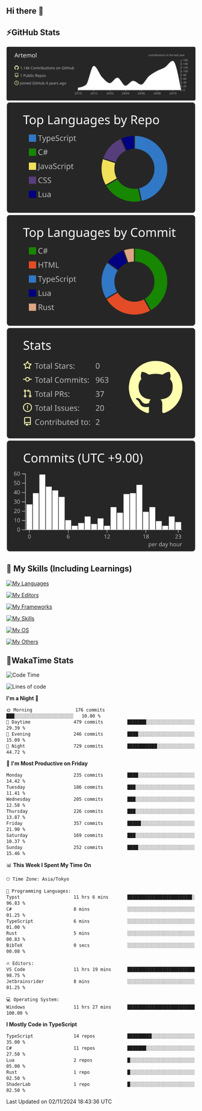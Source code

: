 ## Hi there 👋
<!--
**Artemol/Artemol** is a ✨ _special_ ✨ repository because its `README.md` (this file) appears on your GitHub profile.

Here are some ideas to get you started:

- 🔭 I’m currently working on ...
- 🌱 I’m currently learning ...
- 👯 I’m looking to collaborate on ...
- 🤔 I’m looking for help with ...
- 💬 Ask me about ...
- 📫 How to reach me: ...
- 😄 Pronouns: ...
- ⚡ Fun fact: ...
-->

## ⚡GitHub Stats
[![](https://raw.githubusercontent.com/Artemol/Artemol/main/profile-summary-card-output/apprentice/0-profile-details.svg)](https://github.com/vn7n24fzkq/github-profile-summary-cards)
[![](https://raw.githubusercontent.com/Artemol/Artemol/main/profile-summary-card-output/apprentice/1-repos-per-language.svg)](https://github.com/vn7n24fzkq/github-profile-summary-cards) [![](https://raw.githubusercontent.com/Artemol/Artemol/main/profile-summary-card-output/apprentice/2-most-commit-language.svg)](https://github.com/vn7n24fzkq/github-profile-summary-cards)
[![](https://raw.githubusercontent.com/Artemol/Artemol/main/profile-summary-card-output/apprentice/3-stats.svg)](https://github.com/vn7n24fzkq/github-profile-summary-cards) [![](https://raw.githubusercontent.com/Artemol/Artemol/main/profile-summary-card-output/apprentice/4-productive-time.svg)](https://github.com/vn7n24fzkq/github-profile-summary-cards)

## 🌱 My Skills (Including Learnings)

<!--
### Languages
-->
[![My Languages](https://skillicons.dev/icons?i=ts,py,cs,dotnet,rust,go,c,matlab,css)](https://skillicons.dev)

<!--
### Editors
-->
[![My Editors](https://skillicons.dev/icons?i=vscode,neovim,vim,visualstudio,idea)](https://skillicons.dev)

<!--
### Frameworks
-->
[![My Frameworks](https://skillicons.dev/icons?i=react,nestjs,vite,tailwind,tauri,electron,remix,nextjs,fastapi)](https://skillicons.dev)

<!--
### Tools
-->
[![My Skills](https://skillicons.dev/icons?i=git,nodejs,docker,unity,postman,bun,discord,cloudflare,bash,prometheus,grafana,obsidian)](https://skillicons.dev)

<!--
### OS
-->
[![My OS](https://skillicons.dev/icons?i=windows,ubuntu)](https://skillicons.dev)

<!--
### Others
-->
[![My Others](https://skillicons.dev/icons?i=github,raspberrypi,gcp)](https://skillicons.dev)

## 💬WakaTime Stats
<!--START_SECTION:waka-->
![Code Time](http://img.shields.io/badge/Code%20Time-289%20hrs%2052%20mins-blue)

![Lines of code](https://img.shields.io/badge/From%20Hello%20World%20I%27ve%20Written-10.6%20million%20lines%20of%20code-blue)

**I'm a Night 🦉** 

```text
🌞 Morning                176 commits         ███░░░░░░░░░░░░░░░░░░░░░░   10.80 % 
🌆 Daytime                479 commits         ███████░░░░░░░░░░░░░░░░░░   29.39 % 
🌃 Evening                246 commits         ████░░░░░░░░░░░░░░░░░░░░░   15.09 % 
🌙 Night                  729 commits         ███████████░░░░░░░░░░░░░░   44.72 % 
```
📅 **I'm Most Productive on Friday** 

```text
Monday                   235 commits         ████░░░░░░░░░░░░░░░░░░░░░   14.42 % 
Tuesday                  186 commits         ███░░░░░░░░░░░░░░░░░░░░░░   11.41 % 
Wednesday                205 commits         ███░░░░░░░░░░░░░░░░░░░░░░   12.58 % 
Thursday                 226 commits         ███░░░░░░░░░░░░░░░░░░░░░░   13.87 % 
Friday                   357 commits         █████░░░░░░░░░░░░░░░░░░░░   21.90 % 
Saturday                 169 commits         ███░░░░░░░░░░░░░░░░░░░░░░   10.37 % 
Sunday                   252 commits         ████░░░░░░░░░░░░░░░░░░░░░   15.46 % 
```


📊 **This Week I Spent My Time On** 

```text
🕑︎ Time Zone: Asia/Tokyo

💬 Programming Languages: 
Typst                    11 hrs 6 mins       ████████████████████████░   96.83 % 
C#                       8 mins              ░░░░░░░░░░░░░░░░░░░░░░░░░   01.25 % 
TypeScript               6 mins              ░░░░░░░░░░░░░░░░░░░░░░░░░   01.00 % 
Rust                     5 mins              ░░░░░░░░░░░░░░░░░░░░░░░░░   00.83 % 
BibTeX                   0 secs              ░░░░░░░░░░░░░░░░░░░░░░░░░   00.08 % 

🔥 Editors: 
VS Code                  11 hrs 19 mins      █████████████████████████   98.75 % 
Jetbrainsrider           8 mins              ░░░░░░░░░░░░░░░░░░░░░░░░░   01.25 % 

💻 Operating System: 
Windows                  11 hrs 27 mins      █████████████████████████   100.00 % 
```

**I Mostly Code in TypeScript** 

```text
TypeScript               14 repos            █████████░░░░░░░░░░░░░░░░   35.00 % 
C#                       11 repos            ███████░░░░░░░░░░░░░░░░░░   27.50 % 
Lua                      2 repos             █░░░░░░░░░░░░░░░░░░░░░░░░   05.00 % 
Rust                     1 repo              █░░░░░░░░░░░░░░░░░░░░░░░░   02.50 % 
ShaderLab                1 repo              █░░░░░░░░░░░░░░░░░░░░░░░░   02.50 % 
```




 Last Updated on 02/11/2024 18:43:36 UTC
<!--END_SECTION:waka-->
